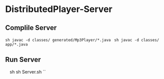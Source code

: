 # DistributedPlayer-Server

## Complile Server 
``sh
javac -d classes/ generated/Mp3Player/*.java
`` 
``sh
javac -d classes/ app/*.java
``

## Run Server
`` 
``sh
sh Server.sh
``
